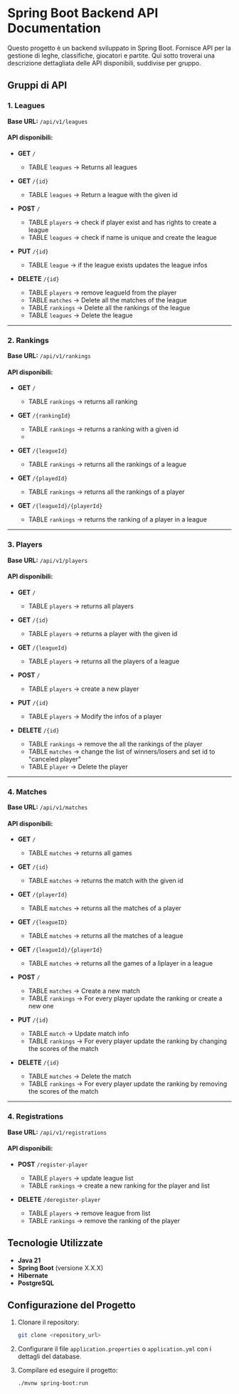 # Spring Boot Backend API Documentation

Questo progetto è un backend sviluppato in Spring Boot. Fornisce API per la gestione di leghe, classifiche, giocatori e partite. Qui sotto troverai una descrizione dettagliata delle API disponibili, suddivise per gruppo.

## Gruppi di API

### 1. Leagues
**Base URL:** `/api/v1/leagues`

#### API disponibili:
- **GET** `/`
    - TABLE `leagues` -> Returns all leagues

- **GET** `/{id}`
    - TABLE `leagues` -> Return a league with the given id

- **POST** `/`
    - TABLE `players` -> check if player exist and has rights to create a league
    - TABLE `leagues` -> check if name is unique and create the league

- **PUT** `/{id}`
    - TABLE `league` -> if the league exists updates the league infos

- **DELETE** `/{id}`
    - TABLE `players` -> remove leagueId from the player
    - TABLE `matches` -> Delete all the matches of the league
    - TABLE `rankings` -> Delete all the rankings of the league
    - TABLE `leagues` -> Delete the league

---

### 2. Rankings
**Base URL:** `/api/v1/rankings`

#### API disponibili:
- **GET** `/`
    - TABLE `rankings` -> returns all ranking

- **GET** `/{rankingId}`
    - TABLE `rankings` -> returns a ranking with a given id
    - 
- **GET** `/{leagueId}`
    - TABLE `rankings` -> returns all the rankings of a league

- **GET** `/{playedId}`
    - TABLE `rankings` -> returns all the rankings of a player

- **GET** `/{leagueId}/{playerId}`
    - TABLE `rankings` -> returns the ranking of a player in a league

---

### 3. Players
**Base URL:** `/api/v1/players`

#### API disponibili:
- **GET** `/`
    - TABLE `players` -> returns all players

- **GET** `/{id}`
    - TABLE `players` -> returns a player with the given id

- **GET** `/{leagueId}`
    - TABLE `players` -> returns all the players of a league

- **POST** `/`
    - TABLE `players` -> create a new player

- **PUT** `/{id}`
    - TABLE `players` -> Modify the infos of a player

- **DELETE** `/{id}`
    - TABLE `rankings` -> remove the all the rankings of the player
    - TABLE `matches` -> change the list of winners/losers and set id to "canceled player"
    - TABLE `player` -> Delete the player

---

### 4. Matches
**Base URL:** `/api/v1/matches`

#### API disponibili:
- **GET** `/`
    - TABLE `matches` -> returns all games

- **GET** `/{id}`
    - TABLE `matches` -> returns the match with the given id

- **GET** `/{playerId}`
    - TABLE `matches` -> returns all the matches of a player

- **GET** `/{leagueID}`
    - TABLE `matches` -> returns all the matches of a league

- **GET** `/{leagueId}/{playerId}`
    - TABLE `matches` -> returns all the games of a lìplayer in a league

- **POST** `/`
    - TABLE `matches` -> Create a new match
    - TABLE `rankings` -> For every player update the ranking or create a new one

- **PUT** `/{id}`
    - TABLE `match` -> Update match info
    - TABLE `rankings` -> For every player update the ranking by changing the scores of the match

- **DELETE** `/{id}`
    - TABLE `matches` -> Delete the match
    - TABLE `rankings` -> For every player update the ranking by removing the scores of the match

---

### 4. Registrations
**Base URL:** `/api/v1/registrations`

#### API disponibili:
- **POST** `/register-player`
  - TABLE `players` -> update league list
  - TABLE `rankings` -> create a new ranking for the player and list

- **DELETE** `/deregister-player`
  - TABLE `players` -> remove league from list
  - TABLE `rankings` -> remove the ranking of the player

## Tecnologie Utilizzate
- **Java 21**
- **Spring Boot** (versione X.X.X)
- **Hibernate**
- **PostgreSQL**

## Configurazione del Progetto
1. Clonare il repository:
   ```bash
   git clone <repository_url>
   ```

2. Configurare il file `application.properties` o `application.yml` con i dettagli del database.

3. Compilare ed eseguire il progetto:
   ```bash
   ./mvnw spring-boot:run
   ```

